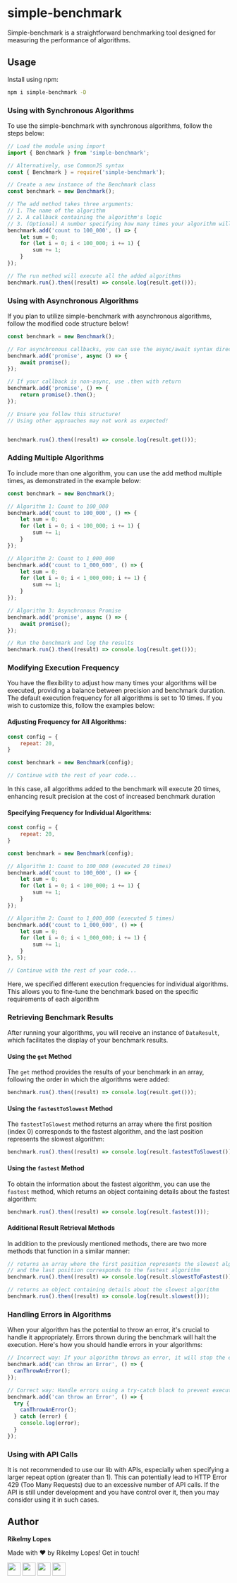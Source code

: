 # simple-benchmark

Simple-benchmark is a straightforward benchmarking tool designed for measuring the performance of algorithms.


## Usage

Install using npm:

```bash
npm i simple-benchmark -D
```

### Using with Synchronous Algorithms

To use the simple-benchmark with synchronous algorithms, follow the steps below:

```js
// Load the module using import
import { Benchmark } from 'simple-benchmark';

// Alternatively, use CommonJS syntax
const { Benchmark } = require('simple-benchmark');

// Create a new instance of the Benchmark class
const benchmark = new Benchmark();

// The add method takes three arguments:
// 1. The name of the algorithm
// 2. A callback containing the algorithm's logic
// 3. (Optional) A number specifying how many times your algorithm will be executed
benchmark.add('count to 100_000', () => {
    let sum = 0;
    for (let i = 0; i < 100_000; i += 1) {
        sum += 1;
    }
});

// The run method will execute all the added algorithms
benchmark.run().then((result) => console.log(result.get()));
```

### Using with Asynchronous Algorithms

If you plan to utilize simple-benchmark with asynchronous algorithms, follow the modified code structure below!

```js
const benchmark = new Benchmark();

// For asynchronous callbacks, you can use the async/await syntax directly
benchmark.add('promise', async () => {
    await promise();
});

// If your callback is non-async, use .then with return
benchmark.add('promise', () => {
    return promise().then();
});

// Ensure you follow this structure!
// Using other approaches may not work as expected!


benchmark.run().then((result) => console.log(result.get()));
```

### Adding Multiple Algorithms

To include more than one algorithm, you can use the add method multiple times, as demonstrated in the example below:

```js
const benchmark = new Benchmark();

// Algorithm 1: Count to 100_000
benchmark.add('count to 100_000', () => {
    let sum = 0;
    for (let i = 0; i < 100_000; i += 1) {
        sum += 1;
    }
});

// Algorithm 2: Count to 1_000_000
benchmark.add('count to 1_000_000', () => {
    let sum = 0;
    for (let i = 0; i < 1_000_000; i += 1) {
        sum += 1;
    }
});

// Algorithm 3: Asynchronous Promise
benchmark.add('promise', async () => {
    await promise();
});

// Run the benchmark and log the results
benchmark.run().then((result) => console.log(result.get()));
```

### Modifying Execution Frequency

You have the flexibility to adjust how many times your algorithms will be executed, providing a balance between precision and benchmark duration. The default execution frequency for all algorithms is set to 10 times. If you wish to customize this, follow the examples below:

#### Adjusting Frequency for All Algorithms:

```js
const config = {
    repeat: 20,
}

const benchmark = new Benchmark(config);

// Continue with the rest of your code...
```

In this case, all algorithms added to the benchmark will execute 20 times, enhancing result precision at the cost of increased benchmark duration

#### Specifying Frequency for Individual Algorithms:

```js
const config = {
    repeat: 20,
}

const benchmark = new Benchmark(config);

// Algorithm 1: Count to 100_000 (executed 20 times)
benchmark.add('count to 100_000', () => {
    let sum = 0;
    for (let i = 0; i < 100_000; i += 1) {
        sum += 1;
    }
});

// Algorithm 2: Count to 1_000_000 (executed 5 times)
benchmark.add('count to 1_000_000', () => {
    let sum = 0;
    for (let i = 0; i < 1_000_000; i += 1) {
        sum += 1;
    }
}, 5);

// Continue with the rest of your code...
```

Here, we specified different execution frequencies for individual algorithms. This allows you to fine-tune the benchmark based on the specific requirements of each algorithm

### Retrieving Benchmark Results

After running your algorithms, you will receive an instance of `DataResult`, which facilitates the display of your benchmark results.


#### Using the `get` Method

The `get` method provides the results of your benchmark in an array, following the order in which the algorithms were added:

```js
benchmark.run().then((result) => console.log(result.get()));
```

#### Using the `fastestToSlowest` Method

The `fastestToSlowest` method returns an array where the first position (index 0) corresponds to the fastest algorithm, and the last position represents the slowest algorithm:

```js
benchmark.run().then((result) => console.log(result.fastestToSlowest()));
```

#### Using the `fastest` Method

To obtain the information about the fastest algorithm, you can use the `fastest` method, which returns an object containing details about the fastest algorithm:

```js
benchmark.run().then((result) => console.log(result.fastest()));
```

#### Additional Result Retrieval Methods

In addition to the previously mentioned methods, there are two more methods that function in a similar manner:

```js
// returns an array where the first position represents the slowest algorithm, 
// and the last position corresponds to the fastest algorithm
benchmark.run().then((result) => console.log(result.slowestToFastest()));

// returns an object containing details about the slowest algorithm
benchmark.run().then((result) => console.log(result.slowest()));
```

### Handling Errors in Algorithms

When your algorithm has the potential to throw an error, it's crucial to handle it appropriately. Errors thrown during the benchmark will halt the execution. Here's how you should handle errors in your algorithms:

```js
// Incorrect way: If your algorithm throws an error, it will stop the execution
benchmark.add('can throw an Error', () => {
  canThrowAnError();
});

```

```js
// Correct way: Handle errors using a try-catch block to prevent execution interruption
benchmark.add('can throw an Error', () => {
  try {
    canThrowAnError();
  } catch (error) {
    console.log(error);
  }
});

```

### Using with API Calls

It is not recommended to use our lib with APIs, especially when specifying a larger repeat option (greater than 1). This can potentially lead to HTTP Error 429 (Too Many Requests) due to an excessive number of API calls. If the API is still under development and you have control over it, then you may consider using it in such cases.

## Author

<p> <strong> Rikelmy Lopes </strong> </p>

<p> Made with ❤️ by Rikelmy Lopes! Get in touch! </p>

<div>
  <a href="https://www.linkedin.com/in/rikelmy-lopes/" target="_blank"><img height='30em' src="https://img.shields.io/badge/-LinkedIn-%230077B5?style=for-the-badge&logo=linkedin&logoColor=white" target="_blank"></a>
  <a href="https://rikelmy-lopes.github.io/" target="_blank"><img height='30em' src="https://img.shields.io/badge/Portfolio-%23000000.svg?style=for-the-badge&logo=firefox&logoColor=#FF7139" target="_blank"></a>
  <a href = "mailto:rikelmylopes899@gmail.com"><img height='30em' src="https://img.shields.io/badge/-Gmail-%23333?style=for-the-badge&logo=gmail&logoColor=white" target="_blank"></a>
  <a href="https://www.instagram.com/rikelmy_lopes18/" target="_blank"><img height='30em' src="https://img.shields.io/badge/-Instagram-%23E4405F?style=for-the-badge&logo=instagram&logoColor=white" target="_blank"></a>

</div> 